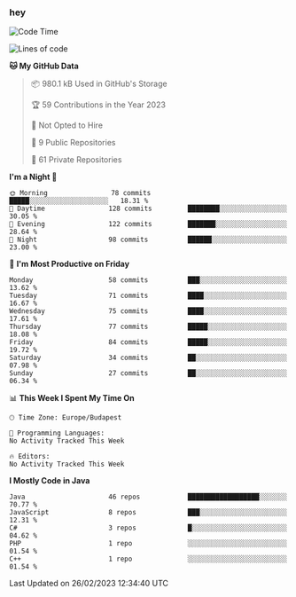 ### hey

<!--START_SECTION:waka-->
![Code Time](http://img.shields.io/badge/Code%20Time-884%20hrs%2054%20mins-blue)

![Lines of code](https://img.shields.io/badge/From%20Hello%20World%20I%27ve%20Written-721.9%20thousand%20lines%20of%20code-blue)

**🐱 My GitHub Data** 

> 📦 980.1 kB Used in GitHub's Storage 
 > 
> 🏆 59 Contributions in the Year 2023
 > 
> 🚫 Not Opted to Hire
 > 
> 📜 9 Public Repositories 
 > 
> 🔑 61 Private Repositories 
 > 
**I'm a Night 🦉** 

```text
🌞 Morning                78 commits          █████░░░░░░░░░░░░░░░░░░░░   18.31 % 
🌆 Daytime                128 commits         ████████░░░░░░░░░░░░░░░░░   30.05 % 
🌃 Evening                122 commits         ███████░░░░░░░░░░░░░░░░░░   28.64 % 
🌙 Night                  98 commits          ██████░░░░░░░░░░░░░░░░░░░   23.00 % 
```
📅 **I'm Most Productive on Friday** 

```text
Monday                   58 commits          ███░░░░░░░░░░░░░░░░░░░░░░   13.62 % 
Tuesday                  71 commits          ████░░░░░░░░░░░░░░░░░░░░░   16.67 % 
Wednesday                75 commits          ████░░░░░░░░░░░░░░░░░░░░░   17.61 % 
Thursday                 77 commits          █████░░░░░░░░░░░░░░░░░░░░   18.08 % 
Friday                   84 commits          █████░░░░░░░░░░░░░░░░░░░░   19.72 % 
Saturday                 34 commits          ██░░░░░░░░░░░░░░░░░░░░░░░   07.98 % 
Sunday                   27 commits          ██░░░░░░░░░░░░░░░░░░░░░░░   06.34 % 
```


📊 **This Week I Spent My Time On** 

```text
🕑︎ Time Zone: Europe/Budapest

💬 Programming Languages: 
No Activity Tracked This Week

🔥 Editors: 
No Activity Tracked This Week
```

**I Mostly Code in Java** 

```text
Java                     46 repos            ██████████████████░░░░░░░   70.77 % 
JavaScript               8 repos             ███░░░░░░░░░░░░░░░░░░░░░░   12.31 % 
C#                       3 repos             █░░░░░░░░░░░░░░░░░░░░░░░░   04.62 % 
PHP                      1 repo              ░░░░░░░░░░░░░░░░░░░░░░░░░   01.54 % 
C++                      1 repo              ░░░░░░░░░░░░░░░░░░░░░░░░░   01.54 % 
```




 Last Updated on 26/02/2023 12:34:40 UTC
<!--END_SECTION:waka-->
